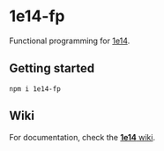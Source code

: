 1e14-fp
=======

Functional programming for [1e14](https://www.npmjs.com/package/1e14).

Getting started
---------------

`npm i 1e14-fp`

Wiki
----

For documentation, check the [**1e14** wiki](https://github.com/1e14/1e14/wiki).
